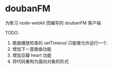 doubanFM
========

为练习 node-webkit 而编写的 doubanFM 客户端

TODO:

1. 歌曲播放检查的 setTimeout 只能够允许运行一个.
2. 增加下一首歌曲功能
3. 增加豆瓣 heart 功能
4. 将代码重构为面向对象的形式

